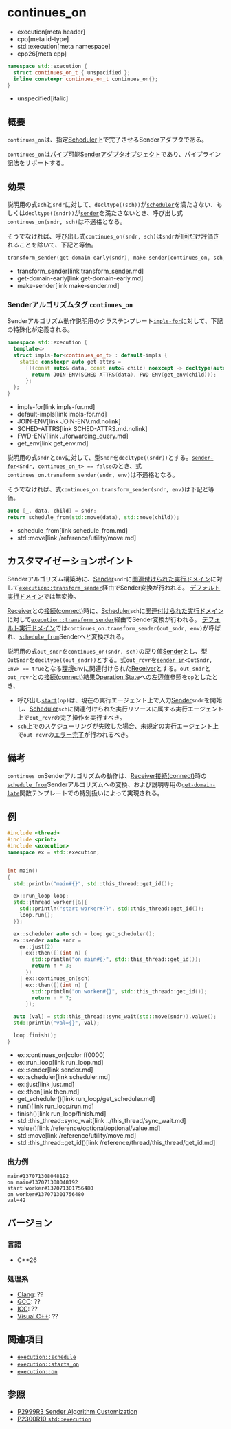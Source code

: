 # continues_on
* execution[meta header]
* cpo[meta id-type]
* std::execution[meta namespace]
* cpp26[meta cpp]

```cpp
namespace std::execution {
  struct continues_on_t { unspecified };
  inline constexpr continues_on_t continues_on{};
}
```
* unspecified[italic]

## 概要
`continues_on`は、指定[Scheduler](scheduler.md)上で完了させるSenderアダプタである。

`continues_on`は[パイプ可能Senderアダプタオブジェクト](sender_adaptor_closure.md)であり、パイプライン記法をサポートする。


## 効果
説明用の式`sch`と`sndr`に対して、`decltype((sch))`が[`scheduler`](scheduler.md)を満たさない、もしくは`decltype((sndr))`が[`sender`](sender.md)を満たさないとき、呼び出し式`continues_on(sndr, sch)`は不適格となる。

そうでなければ、呼び出し式`continues_on(sndr, sch)`は`sndr`が1回だけ評価されることを除いて、下記と等価。

```cpp
transform_sender(get-domain-early(sndr), make-sender(continues_on, sch, sndr))
```
* transform_sender[link transform_sender.md]
* get-domain-early[link get-domain-early.md]
* make-sender[link make-sender.md]


### Senderアルゴリズムタグ `continues_on`
Senderアルゴリズム動作説明用のクラステンプレート[`impls-for`](impls-for.md)に対して、下記の特殊化が定義される。

```cpp
namespace std::execution {
  template<>
  struct impls-for<continues_on_t> : default-impls {
    static constexpr auto get-attrs =
      [](const auto& data, const auto& child) noexcept -> decltype(auto) {
        return JOIN-ENV(SCHED-ATTRS(data), FWD-ENV(get_env(child)));
      };
  };
}
```
* impls-for[link impls-for.md]
* default-impls[link impls-for.md]
* JOIN-ENV[link JOIN-ENV.md.nolink]
* SCHED-ATTRS[link SCHED-ATTRS.md.nolink]
* FWD-ENV[link ../forwarding_query.md]
* get_env[link get_env.md]

説明用の式`sndr`と`env`に対して、型`Sndr`を`decltype((sndr))`とする。[`sender-for`](sender-for.md)`<Sndr, continues_on_t> == false`のとき、式`continues_on.transform_sender(sndr, env)`は不適格となる。

そうでなければ、式`continues_on.transform_sender(sndr, env)`は下記と等価。

```cpp
auto [_, data, child] = sndr;
return schedule_from(std::move(data), std::move(child));
```
* schedule_from[link schedule_from.md]
* std::move[link /reference/utility/move.md]


## カスタマイゼーションポイント
Senderアルゴリズム構築時に、[Sender](sender.md)`sndr`に[関連付けられた実行ドメイン](get-domain-early.md)に対して[`execution::transform_sender`](transform_sender.md)経由でSender変換が行われる。
[デフォルト実行ドメイン](default_domain.md)では無変換。

[Receiver](receiver.md)との[接続(connect)](connect.md)時に、[Scheduler](scheduler.md)`sch`に[関連付けられた実行ドメイン](get-domain-late.md)に対して[`execution::transform_sender`](transform_sender.md)経由でSender変換が行われる。
[デフォルト実行ドメイン](default_domain.md)では`continues_on.transform_sender(out_sndr, env)`が呼ばれ、[`schedule_from`](schedule_from.md)Senderへと変換される。

説明用の式`out_sndr`を`continues_on(sndr, sch)`の戻り値[Sender](sender.md)とし、型`OutSndr`を`decltype((out_sndr))`とする。式`out_rcvr`を[`sender_in`](sender_in.md)`<OutSndr, Env> == true`となる[環境](../queryable.md)`Env`に関連付けられた[Receiver](receiver.md)とする。`out_sndr`と`out_rcvr`との[接続(connect)](connect.md)結果[Operation State](operation_state.md)への左辺値参照を`op`としたとき、

- 呼び出し[`start`](start.md)`(op)`は、現在の実行エージェント上で入力[Sender](sender.md)`sndr`を開始し、[Scheduler](scheduler.md)`sch`に関連付けられた実行リソースに属する実行エージェント上で`out_rcvr`の完了操作を実行すべき。
- `sch`上でのスケジューリングが失敗した場合、未規定の実行エージェント上で`out_rcvr`の[エラー完了](set_error.md)が行われるべき。


## 備考
`continues_on`Senderアルゴリズムの動作は、[Receiver](receiver.md)[接続(connect)](connect.md)時の[`schedule_from`](schedule_from.md)Senderアルゴリズムへの変換、および説明専用の[`get-domain-late`](get-domain-late.md)関数テンプレートでの特別扱いによって実現される。


## 例
```cpp example
#include <thread>
#include <print>
#include <execution>
namespace ex = std::execution;


int main()
{
  std::println("main#{}", std::this_thread::get_id());

  ex::run_loop loop;
  std::jthread worker{[&]{
    std::println("start worker#{}", std::this_thread::get_id());
    loop.run();
  }};

  ex::scheduler auto sch = loop.get_scheduler();
  ex::sender auto sndr =
    ex::just(2)
    | ex::then([](int n) {
        std::println("on main#{}", std::this_thread::get_id());
        return n * 3;
      })
    | ex::continues_on(sch)
    | ex::then([](int n) {
        std::println("on worker#{}", std::this_thread::get_id());
        return n * 7;
      });

  auto [val] = std::this_thread::sync_wait(std::move(sndr)).value();
  std::println("val={}", val);

  loop.finish();
}
```
* ex::continues_on[color ff0000]
* ex::run_loop[link run_loop.md]
* ex::sender[link sender.md]
* ex::scheduler[link scheduler.md]
* ex::just[link just.md]
* ex::then[link then.md]
* get_scheduler()[link run_loop/get_scheduler.md]
* run()[link run_loop/run.md]
* finish()[link run_loop/finish.md]
* std::this_thread::sync_wait[link ../this_thread/sync_wait.md]
* value()[link /reference/optional/optional/value.md]
* std::move[link /reference/utility/move.md]
* std::this_thread::get_id()[link /reference/thread/this_thread/get_id.md]

### 出力例
```
main#137071308048192
on main#137071308048192
start worker#137071301756480
on worker#137071301756480
val=42
```


## バージョン
### 言語
- C++26

### 処理系
- [Clang](/implementation.md#clang): ??
- [GCC](/implementation.md#gcc): ??
- [ICC](/implementation.md#icc): ??
- [Visual C++](/implementation.md#visual_cpp): ??


## 関連項目
- [`execution::schedule`](schedule.md)
- [`execution::starts_on`](starts_on.md)
- [`execution::on`](on.md)


## 参照
- [P2999R3 Sender Algorithm Customization](https://www.open-std.org/jtc1/sc22/wg21/docs/papers/2023/p2999r3.html)
- [P2300R10 `std::execution`](https://www.open-std.org/jtc1/sc22/wg21/docs/papers/2024/p2300r10.html)
